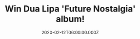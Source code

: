 ---
campaign-uuid: "c-64418a5b-cac4-4a36-a16f-98001231c94b"
type: "Competition"
category: "Music"
date: "2020-02-12T06:00:00.000Z"
end-date: "2020-06-12T23:59:00.000Z"
disable-form: false
is_promoted: true
has_entry_page: true
title: "Win Dua Lipa 'Future Nostalgia' album!"
competition-description: "<p>She's back and better than ever. The amazing Dua Lipa\
  \ is back in the game with an amazing brand new album: 'Future Nostalgia'. An incredible\
  \ second studio album including her singles 'Don't Start Now', 'Physical' & many\
  \ more for you to discover.</p>\n<p>Enter below for a chance to win it and take\
  \ it home with you.</p>\n"
hero-header: "Win Dua Lipa 'Future Nostalgia' album!"
terms-confirmation: "N/A"
banner-img: "https://assets.expresslyapp.com/asset-2ffaf9bb-a6c8-40c5-bf72-1df07cccc98d.jpg"
logo-left-href: "aaa.nme.com"
logo-left-image: "https://assets.expresslyapp.com/asset-7a9543fc-64e7-41d0-80cd-d6d5eae5a127.jpg"
logo-left-title: "NME AAA"
bg-image-hero: "https://assets.expresslyapp.com/asset-06576874-6e49-4a6b-a1a3-96a0e10f64c4.jpg"
bg-image-first: "https://assets.expresslyapp.com/asset-08815619-fe37-4473-b1fd-ddffdbae0ef5.jpg"
section1-content: "<p>We have on our hands the second studio album from the amazing\
  \ singer Dua Lipa. A brand new album full of great hits you won't want to miss.\
  \ Including her singles 'Don't Start Now', 'Physical' and many more for you to discover.</p>\n\
  <p>We are giving it away to one lucky NME AAA member to win. Maybe it's you? Click\
  \ below for a chance to win.</p>\n"
entry-title: "Win Dua Lipa 'Future Nostalgia' album!"
entry-content: "<p>Enter the draw to win Dua Lipa 'Future Nostalgia' album by completing\
  \ the form below before 23:59 on the 12th of June 2020.</p>\n"
has-winner: false
prize-description: "Dua Lipa 'Future Nostalgia' album!"
special-conditions: "Multiple entries are allowed up to one every day."
country-restrictions:
- "GB"
---